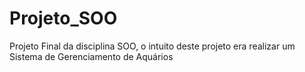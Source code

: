 # Projeto_SOO

Projeto Final da disciplina SOO, o intuito deste projeto era realizar um Sistema de Gerenciamento de Aquários
